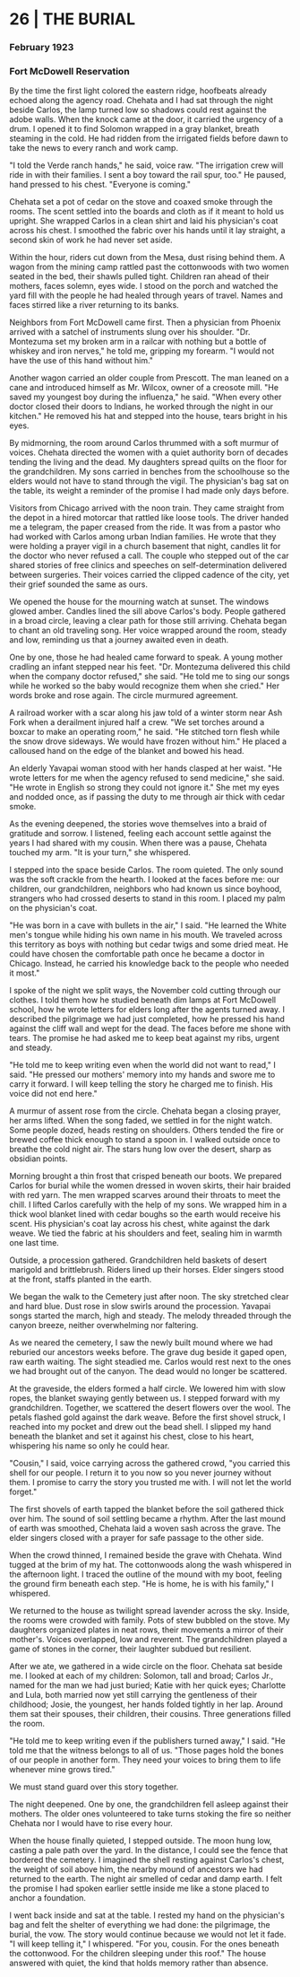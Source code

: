 # 26  |  THE BURIAL

### February 1923
### Fort McDowell Reservation
By the time the first light colored the eastern ridge, hoofbeats already echoed along the agency road. Chehata and I had sat through the night beside Carlos, the lamp turned low so shadows could rest against the adobe walls. When the knock came at the door, it carried the urgency of a drum. I opened it to find Solomon wrapped in a gray blanket, breath steaming in the cold. He had ridden from the irrigated fields before dawn to take the news to every ranch and work camp.

"I told the Verde ranch hands," he said, voice raw. "The irrigation crew will ride in with their families. I sent a boy toward the rail spur, too." He paused, hand pressed to his chest. "Everyone is coming."

Chehata set a pot of cedar on the stove and coaxed smoke through the rooms. The scent settled into the boards and cloth as if it meant to hold us upright. She wrapped Carlos in a clean shirt and laid his physician's coat across his chest. I smoothed the fabric over his hands until it lay straight, a second skin of work he had never set aside.

Within the hour, riders cut down from the Mesa, dust rising behind them. A wagon from the mining camp rattled past the cottonwoods with two women seated in the bed, their shawls pulled tight. Children ran ahead of their mothers, faces solemn, eyes wide. I stood on the porch and watched the yard fill with the people he had healed through years of travel. Names and faces stirred like a river returning to its banks.

Neighbors from Fort McDowell came first. Then a physician from Phoenix arrived with a satchel of instruments slung over his shoulder. "Dr. Montezuma set my broken arm in a railcar with nothing but a bottle of whiskey and iron nerves," he told me, gripping my forearm. "I would not have the use of this hand without him."

Another wagon carried an older couple from Prescott. The man leaned on a cane and introduced himself as Mr. Wilcox, owner of a creosote mill. "He saved my youngest boy during the influenza," he said. "When every other doctor closed their doors to Indians, he worked through the night in our kitchen." He removed his hat and stepped into the house, tears bright in his eyes.

By midmorning, the room around Carlos thrummed with a soft murmur of voices. Chehata directed the women with a quiet authority born of decades tending the living and the dead. My daughters spread quilts on the floor for the grandchildren. My sons carried in benches from the schoolhouse so the elders would not have to stand through the vigil. The physician's bag sat on the table, its weight a reminder of the promise I had made only days before.

Visitors from Chicago arrived with the noon train. They came straight from the depot in a hired motorcar that rattled like loose tools. The driver handed me a telegram, the paper creased from the ride. It was from a pastor who had worked with Carlos among urban Indian families. He wrote that they were holding a prayer vigil in a church basement that night, candles lit for the doctor who never refused a call. The couple who stepped out of the car shared stories of free clinics and speeches on self-determination delivered between surgeries. Their voices carried the clipped cadence of the city, yet their grief sounded the same as ours.

We opened the house for the mourning watch at sunset. The windows glowed amber. Candles lined the sill above Carlos's body. People gathered in a broad circle, leaving a clear path for those still arriving. Chehata began to chant an old traveling song. Her voice wrapped around the room, steady and low, reminding us that a journey awaited even in death.

One by one, those he had healed came forward to speak. A young mother cradling an infant stepped near his feet. "Dr. Montezuma delivered this child when the company doctor refused," she said. "He told me to sing our songs while he worked so the baby would recognize them when she cried." Her words broke and rose again. The circle murmured agreement.

A railroad worker with a scar along his jaw told of a winter storm near Ash Fork when a derailment injured half a crew. "We set torches around a boxcar to make an operating room," he said. "He stitched torn flesh while the snow drove sideways. We would have frozen without him." He placed a calloused hand on the edge of the blanket and bowed his head.

An elderly Yavapai woman stood with her hands clasped at her waist. "He wrote letters for me when the agency refused to send medicine," she said. "He wrote in English so strong they could not ignore it." She met my eyes and nodded once, as if passing the duty to me through air thick with cedar smoke.

As the evening deepened, the stories wove themselves into a braid of gratitude and sorrow. I listened, feeling each account settle against the years I had shared with my cousin. When there was a pause, Chehata touched my arm. "It is your turn," she whispered.

I stepped into the space beside Carlos. The room quieted. The only sound was the soft crackle from the hearth. I looked at the faces before me: our children, our grandchildren, neighbors who had known us since boyhood, strangers who had crossed deserts to stand in this room. I placed my palm on the physician's coat.

"He was born in a cave with bullets in the air," I said. "He learned the White men's tongue while hiding his own name in his mouth. We traveled across this territory as boys with nothing but cedar twigs and some dried meat. He could have chosen the comfortable path once he became a doctor in Chicago. Instead, he carried his knowledge back to the people who needed it most."

I spoke of the night we split ways, the November cold cutting through our clothes. I told them how he studied beneath dim lamps at Fort McDowell school, how he wrote letters for elders long after the agents turned away. I described the pilgrimage we had just completed, how he pressed his hand against the cliff wall and wept for the dead. The faces before me shone with tears. The promise he had asked me to keep beat against my ribs, urgent and steady.

"He told me to keep writing even when the world did not want to read," I said. "He pressed our mothers' memory into my hands and swore me to carry it forward. I will keep telling the story he charged me to finish. His voice did not end here."

A murmur of assent rose from the circle. Chehata began a closing prayer, her arms lifted. When the song faded, we settled in for the night watch. Some people dozed, heads resting on shoulders. Others tended the fire or brewed coffee thick enough to stand a spoon in. I walked outside once to breathe the cold night air. The stars hung low over the desert, sharp as obsidian points.

Morning brought a thin frost that crisped beneath our boots. We prepared Carlos for burial while the women dressed in woven skirts, their hair braided with red yarn. The men wrapped scarves around their throats to meet the chill. I lifted Carlos carefully with the help of my sons. We wrapped him in a thick wool blanket lined with cedar boughs so the earth would receive his scent. His physician's coat lay across his chest, white against the dark weave. We tied the fabric at his shoulders and feet, sealing him in warmth one last time.

Outside, a procession gathered. Grandchildren held baskets of desert marigold and brittlebrush. Riders lined up their horses. Elder singers stood at the front, staffs planted in the earth.

We began the walk to the Cemetery just after noon. The sky stretched clear and hard blue. Dust rose in slow swirls around the procession. Yavapai songs started the march, high and steady. The melody threaded through the canyon breeze, neither overwhelming nor faltering.

As we neared the cemetery, I saw the newly built mound where we had reburied our ancestors weeks before. The grave dug beside it gaped open, raw earth waiting. The sight steadied me. Carlos would rest next to the ones we had brought out of the canyon. The dead would no longer be scattered.

At the graveside, the elders formed a half circle. We lowered him with slow ropes, the blanket swaying gently between us. I stepped forward with my grandchildren. Together, we scattered the desert flowers over the wool. The petals flashed gold against the dark weave. Before the first shovel struck, I reached into my pocket and drew out the bead shell. I slipped my hand beneath the blanket and set it against his chest, close to his heart, whispering his name so only he could hear.

"Cousin," I said, voice carrying across the gathered crowd, "you carried this shell for our people. I return it to you now so you never journey without them. I promise to carry the story you trusted me with. I will not let the world forget."

The first shovels of earth tapped the blanket before the soil gathered thick over him. The sound of soil settling became a rhythm. After the last mound of earth was smoothed, Chehata laid a woven sash across the grave. The elder singers closed with a prayer for safe passage to the other side.

When the crowd thinned, I remained beside the grave with Chehata. Wind tugged at the brim of my hat. The cottonwoods along the wash whispered in the afternoon light. I traced the outline of the mound with my boot, feeling the ground firm beneath each step. "He is home, he is with his family," I whispered.

We returned to the house as twilight spread lavender across the sky. Inside, the rooms were crowded with family. Pots of stew bubbled on the stove. My daughters organized plates in neat rows, their movements a mirror of their mother's. Voices overlapped, low and reverent. The grandchildren played a game of stones in the corner, their laughter subdued but resilient.

After we ate, we gathered in a wide circle on the floor. Chehata sat beside me. I looked at each of my children: Solomon, tall and broad; Carlos Jr., named for the man we had just buried; Katie with her quick eyes; Charlotte and Lula, both married now yet still carrying the gentleness of their childhood; Josie, the youngest, her hands folded tightly in her lap. Around them sat their spouses, their children, their cousins. Three generations filled the room.

"He told me to keep writing even if the publishers turned away," I said. "He told me that the witness belongs to all of us. "Those pages hold the bones of our people in another form. They need your voices to bring them to life whenever mine grows tired."

We must stand guard over this story together.

The night deepened. One by one, the grandchildren fell asleep against their mothers. The older ones volunteered to take turns stoking the fire so neither Chehata nor I would have to rise every hour.

When the house finally quieted, I stepped outside. The moon hung low, casting a pale path over the yard. In the distance, I could see the fence that bordered the cemetery. I imagined the shell resting against Carlos's chest, the weight of soil above him, the nearby mound of ancestors we had returned to the earth. The night air smelled of cedar and damp earth. I felt the promise I had spoken earlier settle inside me like a stone placed to anchor a foundation.

I went back inside and sat at the table. I rested my hand on the physician's bag and felt the shelter of everything we had done: the pilgrimage, the burial, the vow. The story would continue because we would not let it fade. "I will keep telling it," I whispered. "For you, cousin. For the ones beneath the cottonwood. For the children sleeping under this roof." The house answered with quiet, the kind that holds memory rather than absence.